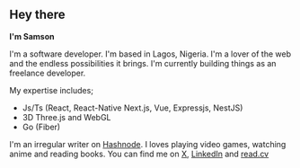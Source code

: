 ## Hey there

**I'm Samson**

I'm a software developer. I'm based in Lagos, Nigeria. I'm a lover of the web and the endless possibilities it brings. I'm currently building things as an freelance developer.

My expertise includes;
- Js/Ts (React, React-Native Next.js, Vue, Expressjs, NestJS)
- 3D Three.js and WebGL
- Go (Fiber)

I'm an irregular writer on [Hashnode](https://clueless-developer.hashnode.dev/). I loves playing video games, watching anime and reading books. You can find me on [X](https://twitter.com/pablo_clueless), [LinkedIn](https://www.linkedin.com/in/samson-okunola/) and [read.cv](https://read.cv/pablo_clueless)
